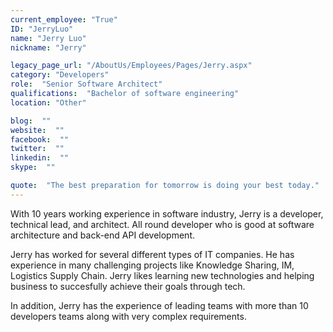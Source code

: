 ```yaml
---
current_employee: "True"
ID: "JerryLuo"
name: "Jerry Luo"
nickname: "Jerry"

legacy_page_url: "/AboutUs/Employees/Pages/Jerry.aspx"
category: "Developers"
role:  "Senior Software Architect"
qualifications:  "Bachelor of software engineering"
location: "Other"

blog:  ""
website:  ""
facebook:  ""
twitter:  ""
linkedin:  ""
skype:  ""

quote:  "The best preparation for tomorrow is doing your best today."
---
```


​​With 10 years working experience in software industry, Jerry is a developer, technical lead, and architect. All round developer who is good at software architecture and back-end API development.  

Jerry has worked for several different types of IT companies. He has experience in many challenging projects like Knowledge Sharing, IM, Logistics Supply Chain. Jerry likes learning new technologies and helping business to succesfully achieve their goals through tech.  

In addition, Jerry has the experience of leading teams with more than 10 developers teams along with very complex requirements.  
​  